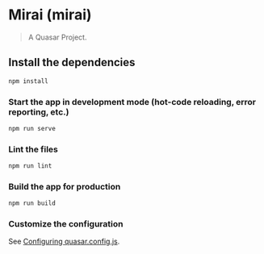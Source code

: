 # Mirai (mirai)

> A Quasar Project.

## Install the dependencies
```bash
npm install
```

### Start the app in development mode (hot-code reloading, error reporting, etc.)
```bash
npm run serve
```


### Lint the files
```bash
npm run lint
```

### Build the app for production
```bash
npm run build
```

### Customize the configuration
See [Configuring quasar.config.js](https://v2.quasar.dev/quasar-cli-webpack/quasar-config-js).

